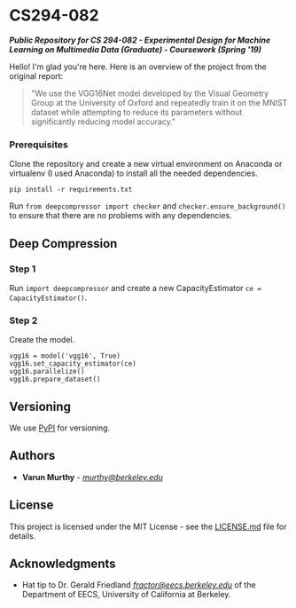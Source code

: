 # CS294-082
***Public Repository for CS 294-082 - Experimental Design for Machine Learning on Multimedia Data (Graduate) - Coursework (Spring '19)***

Hello! I'm glad you're here. Here is an overview of the project from the original report:

> "We use the VGG16Net model developed by the Visual Geometry Group at the University of Oxford and repeatedly train it on the MNIST          dataset while attempting to reduce its parameters without significantly reducing model accuracy."

### Prerequisites

Clone the repository and create a new virtual environment on Anaconda or virtualenv (I used Anaconda) to install all the needed dependencies.

`pip install -r requirements.txt`

Run `from deepcompressor import checker` and `checker.ensure_background()` to ensure that there are no problems with any dependencies. 

## Deep Compression 

### Step 1
Run `import deepcompressor` and create a new CapacityEstimator `ce = CapacityEstimator()`.
### Step 2
Create the model.
```
vgg16 = model('vgg16', True)
vgg16.set_capacity_estimator(ce)
vgg16.parallelize()
vgg16.prepare_dataset()
```

## Versioning

We use [PyPI](https://pypi.org/project/deepcompressor/) for versioning.

## Authors

* **Varun Murthy** - *murthy@berkeley.edu* 

## License

This project is licensed under the MIT License - see the [LICENSE.md](LICENSE.md) file for details.

## Acknowledgments

* Hat tip to Dr. Gerald Friedland *fractor@eecs.berkeley.edu* of the Department of EECS, University of California at Berkeley.
